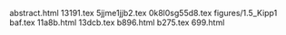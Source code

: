 abstract.html
13191.tex
5jjme1jjb2.tex
0k8l0sg55d8.tex
figures/1.5_Kipp1
baf.tex
11a8b.html
13dcb.tex
b896.html
b275.tex
699.html